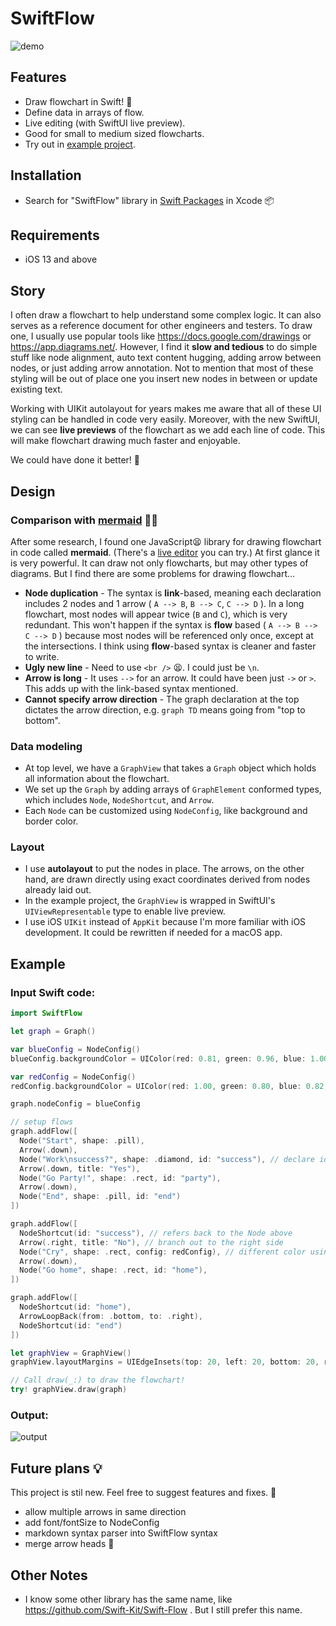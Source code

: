 # SwiftFlow

![demo](https://user-images.githubusercontent.com/652167/81291197-edaba080-909b-11ea-9320-159b535751fd.gif)


## Features
- Draw flowchart in Swift! 🚀
- Define data in arrays of flow.
- Live editing (with SwiftUI live preview). 
- Good for small to medium sized flowcharts.
- Try out in [example project](https://github.com/hlung/SwiftFlowExample).

## Installation
- Search for "SwiftFlow" library in [Swift Packages](https://developer.apple.com/documentation/xcode/adding_package_dependencies_to_your_app) in Xcode 📦 

## Requirements

- iOS 13 and above

## Story

I often draw a flowchart to help understand some complex logic. It can also serves as a reference document for other engineers and testers.
To draw one, I usually use popular tools like https://docs.google.com/drawings or https://app.diagrams.net/. 
However, I find it **slow and tedious** to do simple stuff like node alignment, auto text content hugging, adding arrow between nodes, or just adding arrow annotation. 
Not to mention that most of these styling will be out of place one you insert new nodes in between or update existing text.

Working with UIKit autolayout for years makes me aware that all of these UI styling can be handled in code very easily.
Moreover, with the new SwiftUI, we can see **live previews** of the flowchart as we add each line of code. This will make flowchart drawing much faster and enjoyable.  

We could have done it better! 💪

## Design

### Comparison with [mermaid](https://mermaidjs.github.io/#/) 🧜‍♀️

After some research, I found one JavaScript😫 library for drawing flowchart in code called **mermaid**. (There's a [live editor](https://mermaid-js.github.io/mermaid-live-editor) you can try.)
At first glance it is very powerful. It can draw not only flowcharts, but may other types of diagrams. But I find there are some problems for drawing flowchart...

- **Node duplication** - The syntax is **link**-based, meaning each declaration includes 2 nodes and 1 arrow ( `A --> B`, `B --> C`, `C --> D` ). In a long flowchart, most nodes will appear  twice (`B` and `C`), which is very redundant. This won't happen if the syntax is **flow** based ( `A --> B --> C --> D` ) because most nodes will be referenced only once, except at the intersections. I think using **flow**-based syntax is cleaner and faster to write.
- **Ugly new line** - Need to use `<br />` 😫. I could just be `\n`.
- **Arrow is long** - It uses `-->` for an arrow. It could have been just `->` or `>`. This adds up with the link-based syntax mentioned.
- **Cannot specify arrow direction** - The graph declaration at the top dictates the arrow direction, e.g. `graph TD` means going from "top to bottom".

### Data modeling

- At top level, we have a `GraphView` that takes a `Graph` object which holds all information about the flowchart.
- We set up the `Graph` by adding arrays of `GraphElement` conformed types, which includes `Node`, `NodeShortcut`, and `Arrow`.
- Each `Node` can be customized using `NodeConfig`, like background and border color.

### Layout

- I use **autolayout** to put the nodes in place. The arrows, on the other hand, are drawn directly using exact coordinates derived from nodes already laid out.
- In the example project, the `GraphView` is wrapped in SwiftUI's `UIViewRepresentable` type to enable live preview.
- I use iOS `UIKit` instead of `AppKit` because I'm more familiar with iOS development. It could be rewritten if needed for a macOS app.

## Example

### Input Swift code:
```swift
import SwiftFlow
```

```swift
let graph = Graph()

var blueConfig = NodeConfig()
blueConfig.backgroundColor = UIColor(red: 0.81, green: 0.96, blue: 1.00, alpha: 1.00)

var redConfig = NodeConfig()
redConfig.backgroundColor = UIColor(red: 1.00, green: 0.80, blue: 0.82, alpha: 1.00)

graph.nodeConfig = blueConfig

// setup flows
graph.addFlow([
  Node("Start", shape: .pill),
  Arrow(.down),
  Node("Work\nsuccess?", shape: .diamond, id: "success"), // declare id for later reference
  Arrow(.down, title: "Yes"),
  Node("Go Party!", shape: .rect, id: "party"),
  Arrow(.down),
  Node("End", shape: .pill, id: "end")
])

graph.addFlow([
  NodeShortcut(id: "success"), // refers back to the Node above
  Arrow(.right, title: "No"), // branch out to the right side
  Node("Cry", shape: .rect, config: redConfig), // different color using config
  Arrow(.down),
  Node("Go home", shape: .rect, id: "home"),
])

graph.addFlow([
  NodeShortcut(id: "home"),
  ArrowLoopBack(from: .bottom, to: .right),
  NodeShortcut(id: "end")
])

let graphView = GraphView()
graphView.layoutMargins = UIEdgeInsets(top: 20, left: 20, bottom: 20, right: 20)

// Call draw(_:) to draw the flowchart!
try! graphView.draw(graph)
```

### Output:
![output](https://user-images.githubusercontent.com/652167/81291213-f2705480-909b-11ea-9206-f3648cfac730.png)


## Future plans 💡
This project is stil new. Feel free to suggest features and fixes. 🙂
- allow multiple arrows in same direction
- add font/fontSize to NodeConfig
- markdown syntax parser into SwiftFlow syntax
- merge arrow heads 🏹

## Other Notes
- I know some other library has the same name, like https://github.com/Swift-Kit/Swift-Flow . But I still prefer this name.
